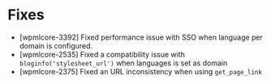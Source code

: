 # Fixes
* [wpmlcore-3392] Fixed performance issue with SSO when language per domain is configured.
* [wpmlcore-2535] Fixed a compatibility issue with `bloginfo('stylesheet_url')` when languages is set as domain
* [wpmlcore-2375] Fixed an URL inconsistency when using `get_page_link`